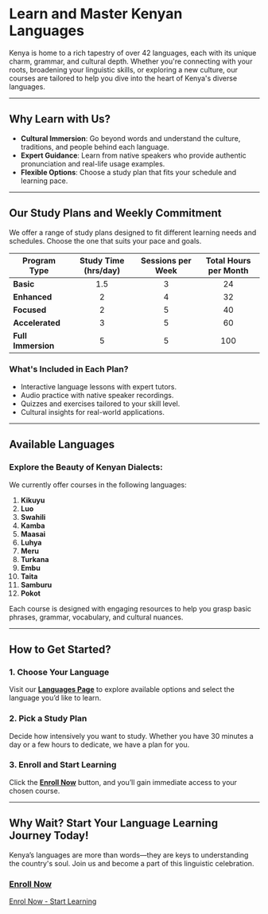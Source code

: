<!-- Enrol To Learn -->

<!-- Language School In Kenya - 

The Language School in Kenya
Cell: +254 111-333-222

Email: info@languageschoolkenya.org

Location: Chania Ave. Kilimani, Nairobi, Kenya

-->
<!-- // Write section -->

# Learn and Master Kenyan Languages

Kenya is home to a rich tapestry of over 42 languages, each with its unique charm, grammar, and cultural depth. Whether you're connecting with your roots, broadening your linguistic skills, or exploring a new culture, our courses are tailored to help you dive into the heart of Kenya's diverse languages.

---

## Why Learn with Us?

- **Cultural Immersion**: Go beyond words and understand the culture, traditions, and people behind each language.  
- **Expert Guidance**: Learn from native speakers who provide authentic pronunciation and real-life usage examples.  
- **Flexible Options**: Choose a study plan that fits your schedule and learning pace.  

---

## Our Study Plans and Weekly Commitment

We offer a range of study plans designed to fit different learning needs and schedules. Choose the one that suits your pace and goals.

| **Program Type**   | **Study Time (hrs/day)** | **Sessions per Week** | **Total Hours per Month** |
|-------------------|:------------------------:|:----------------------:|:--------------------------:|
| **Basic**          | 1.5                      | 3                      | 24                         |
| **Enhanced**       | 2                        | 4                      | 32                         |
| **Focused**        | 2                        | 5                      | 40                         |
| **Accelerated**    | 3                        | 5                      | 60                         |
| **Full Immersion** | 5                        | 5                      | 100                        |

### What's Included in Each Plan?
- Interactive language lessons with expert tutors.  
- Audio practice with native speaker recordings.  
- Quizzes and exercises tailored to your skill level.  
- Cultural insights for real-world applications.  

---

## Available Languages

### Explore the Beauty of Kenyan Dialects:
We currently offer courses in the following languages:  
1. **Kikuyu**  
2. **Luo**  
3. **Swahili**  
4. **Kamba**  
5. **Maasai**  
6. **Luhya**  
7. **Meru**  
8. **Turkana**  
9. **Embu**  
10. **Taita**  
11. **Samburu**  
12. **Pokot**  

Each course is designed with engaging resources to help you grasp basic phrases, grammar, vocabulary, and cultural nuances.

---

## How to Get Started?

### 1. **Choose Your Language**
Visit our **[Languages Page](#)** to explore available options and select the language you’d like to learn.

### 2. **Pick a Study Plan**
Decide how intensively you want to study. Whether you have 30 minutes a day or a few hours to dedicate, we have a plan for you.

### 3. **Enroll and Start Learning**
Click the **[Enroll Now](/contact.md)** button, and you’ll gain immediate access to your chosen course.  

---

## Why Wait? Start Your Language Learning Journey Today!

Kenya’s languages are more than words—they are keys to understanding the country's soul. Join us and become a part of this linguistic celebration.  

### [Enroll Now](/contact.md)



[Enrol Now - Start Learning]()